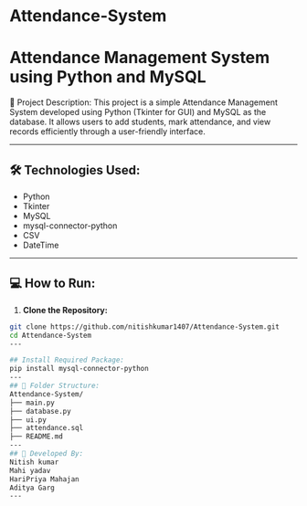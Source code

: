 # Attendance-System
# Attendance Management System using Python and MySQL

📌 Project Description:
This project is a simple Attendance Management System developed using Python (Tkinter for GUI) and MySQL as the database. It allows users to add students, mark attendance, and view records efficiently through a user-friendly interface.

---

## 🛠️ Technologies Used:
- Python
- Tkinter
- MySQL
- mysql-connector-python
- CSV
- DateTime

---

## 💻 How to Run:

1. **Clone the Repository:**
```bash
git clone https://github.com/nitishkumar1407/Attendance-System.git
cd Attendance-System
---

## Install Required Package:
pip install mysql-connector-python
---
## 📁 Folder Structure:
Attendance-System/
├── main.py
├── database.py
├── ui.py
├── attendance.sql
├── README.md
---
## 📌 Developed By:
Nitish kumar
Mahi yadav
HariPriya Mahajan
Aditya Garg
---

